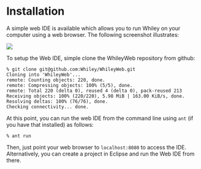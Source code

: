 # Installation

A simple web IDE is available which allows you to run Whiley on your computer using a web browser.  The following screenshot illustrates:

<img src="http://whiley.org/wp-content/uploads/2017/06/wyweb.png"/>

To setup the Web IDE, simple clone the WhileyWeb repository from github:
```
% git clone git@github.com:Whiley/WhileyWeb.git
Cloning into 'WhileyWeb'...
remote: Counting objects: 220, done.
remote: Compressing objects: 100% (5/5), done.
remote: Total 220 (delta 0), reused 4 (delta 0), pack-reused 213
Receiving objects: 100% (220/220), 5.98 MiB | 163.00 KiB/s, done.
Resolving deltas: 100% (76/76), done.
Checking connectivity... done.
```
At this point, you can run the web IDE from the command line using `ant` (if you have that installed) as follows:
```
% ant run
```
Then, just point your web browser to `localhost:8080` to access the IDE. Alternatively, you can create a project in Eclipse and run the Web IDE from there.
